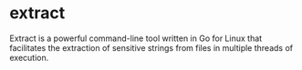 # extract
Extract is a powerful command-line tool written in Go for Linux that facilitates the extraction of sensitive strings from files in multiple threads of execution. 
